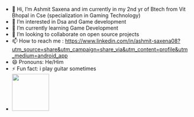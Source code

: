 - 👋 Hi, I’m Ashmit Saxena and im currently in my 2nd yr of Btech from Vit Bhopal in Cse (specialization in Gaming Technology)
- 👀 I’m interested in Dsa and Game development
- 🌱 I’m currently learning Game Development
- 💞️ I’m looking to collaborate on open source projects
- 📫 How to reach me : https://www.linkedin.com/in/ashmit-saxena08?utm_source=share&utm_campaign=share_via&utm_content=profile&utm_medium=android_app
- 😄 Pronouns: He/Him
- ⚡ Fun fact: i play guitar sometimes
- <img src="https://raw.githubusercontent.com/GSSoC24/Postman-Challenge/main/docs/assets/Postman%20White.png" width="100px" height="100px" /> 

<!---
ashmittt08/ashmittt08 is a ✨ special ✨ repository because its `README.md` (this file) appears on your GitHub profile.
You can click the Preview link to take a look at your changes.
--->
